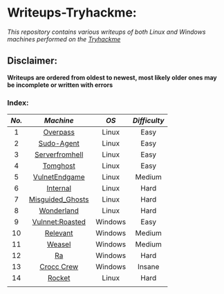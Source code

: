 # Writeups-Tryhackme:
_This repository contains various writeups of both Linux and Windows machines performed on the [Tryhackme](https://tryhackme.com/)_

## Disclaimer:
__Writeups are ordered from oldest to newest, most likely older ones may be incomplete or written with errors__

### Index:

| **_No._** |                                           **_Machine_**                                          | **_OS_** | **_Difficulty_** |
|:---------:|:------------------------------------------------------------------------------------------------:|:--------:|:----------------:|
|     1     |          [Overpass](https://github.com/AleHelp/Writeups-Tryhackme/blob/main/Overpass.md)         |   Linux  |       Easy       |
|     2     |        [Sudo-Agent](https://github.com/AleHelp/Writeups-Tryhackme/blob/main/sudo-agent.md)       |   Linux  |       Easy       |
|     3     |    [Serverfromhell](https://github.com/AleHelp/Writeups-Tryhackme/blob/main/serverfromhell.md)   |   Linux  |       Easy       |
|     4     |          [Tomghost](https://github.com/AleHelp/Writeups-Tryhackme/blob/main/tomghost.md)         |   Linux  |       Easy       |
|     5     |     [VulnetEndgame](https://github.com/AleHelp/Writeups-Tryhackme/blob/main/vulnetEndgame.md)    |   Linux  |      Medium      |
|     6     |          [Internal](https://github.com/AleHelp/Writeups-Tryhackme/blob/main/internal.md)         |   Linux  |       Hard       |
|     7     |  [Misguided_Ghosts](https://github.com/AleHelp/Writeups-Tryhackme/blob/main/misguided_ghosts.md) |   Linux  |       Hard       |
|     8     |        [Wonderland](https://github.com/AleHelp/Writeups-Tryhackme/blob/main/wonderland.md)       |   Linux  |       Hard       |
|     9     |   [Vulnnet:Roasted](https://github.com/AleHelp/Writeups-Tryhackme/blob/main/vulnnetroasted.md)   |  Windows |       Easy       |
|     10    |          [Relevant](https://github.com/AleHelp/Writeups-Tryhackme/blob/main/relevant.md)         |  Windows |      Medium      |
| 11        |            [Weasel](https://github.com/AleHelp/Writeups-Tryhackme/blob/main/weasel.md)           | Windows  |      Medium      |
| 12        |                [Ra](https://github.com/AleHelp/Writeups-Tryhackme/blob/main/Ra.md)               | Windows  |       Hard       |
| 13        | [Crocc Crew](https://github.com/AleHelp/Writeups-Tryhackme/blob/main/Crocc-Crew/Crocc%20Crew.md) | Windows  |      Insane      |
| 14        |        [Rocket](https://github.com/AleHelp/Writeups-Tryhackme/blob/main/Rocket/Rocket.md)        |   Linux  |       Hard       |
|           |                                                                                                  |          |                  |
